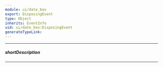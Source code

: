 ```yaml
---
module: ui/date_box
export: DisposingEvent
type: Object
inherits: EventInfo
uid: ui/date_box:DisposingEvent
generateTypeLink: 
---
```

---
##### shortDescription
<!-- Description goes here -->

---
<!-- Description goes here -->